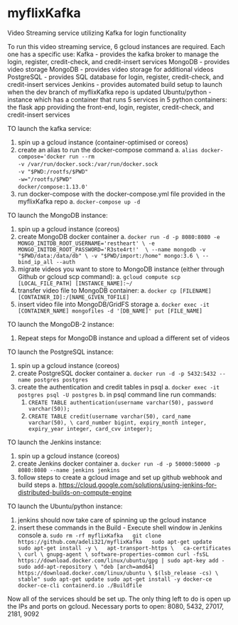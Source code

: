 # myflixKafka
Video Streaming service utilizing Kafka for login functionality

To run this video streaming service, 6 gcloud instances are required. Each one has a specific use:
Kafka - provides the kafka broker to manage the login, register, credit-check, and credit-insert services
MongoDB - provides video storage
MongoDB - provides video storage for additional videos
PostgreSQL - provides SQL database for login, register, credit-check, and credit-insert services
Jenkins - provides automated build setup to launch when the dev branch of myflixKafka repo is updated
Ubuntu/python - instance which has a container that runs 5 services in 5 python containers: the flask app providing 
the front-end, login, register, credit-check, and credit-insert services

TO launch the kafka service:
  1. spin up a gcloud instance (container-optimised or coreos)
  2. create an alias to run the docker-compose command
    a. `alias docker-compose='docker run --rm` \
    `-v /var/run/docker.sock:/var/run/docker.sock` \
    `-v "$PWD:/rootfs/$PWD"` \
    `-w="/rootfs/$PWD"` \
    `docker/compose:1.13.0'`
  3. run docker-compose with the docker-compose.yml file provided in the myflixKafka repo
    a. `docker-compose up -d`

TO launch the MongoDB instance:
  1. spin up a gcloud instance (coreos)
  2. create MongoDB docker container
    a. ```docker run -d -p 8080:8080 -e MONGO_INITDB_ROOT_USERNAME='restheart' \
    -e MONGO_INITDB_ROOT_PASSWORD='R3ste4rt!'  \
    --name mongodb -v "$PWD/data:/data/db" \
    -v "$PWD/import:/home" mongo:3.6 \
    --bind_ip_all --auth```
  3. migrate videos you want to store to MongoDB instance (either through Github or gcloud scp command):
    a. `gcloud compute scp [LOCAL_FILE_PATH] [INSTANCE_NAME]:~/`
  4. transfer video file to MongoDB container:
    a. `docker cp [FILENAME] [CONTAINER_ID]:/[NAME_GIVEN_TOFILE]`
  5. insert video file into MongoDB/GridFS storage
    a. `docker exec -it [CONTAINER_NAME] mongofiles -d '[DB_NAME]' put [FILE_NAME]`
    
TO launch the MongoDB-2 instance:
  1. Repeat steps for MongoDB instance and upload a different set of videos
  
TO launch the PostgreSQL instance:
  1. spin up a gcloud instance (coreos)
  2. create PostgreSQL docker container
    a. `docker run -d -p 5432:5432 --name postgres postgres`
  3. create the authentication and credit tables in psql
    a. `docker exec -it postgres psql -U postgres`
    b. in psql command line run commands:
      1. `CREATE TABLE authentication(username varchar(50), password varchar(50));`
      2. `CREATE TABLE credit(username varchar(50), card_name varchar(50), \
      card_number bigint, expiry_month integer, expiry_year integer, card_cvv integer);`
      
TO launch the Jenkins instance:
  1. spin up a gcloud instance (coreos)
  2. create Jenkins docker container
    a. `docker run -d -p 50000:50000 -p 8080:8080 --name jenkins jenkins `
  3. follow steps to create a gcloud image and set up github webhook and build steps
    a. https://cloud.google.com/solutions/using-jenkins-for-distributed-builds-on-compute-engine
    
TO launch the Ubuntu/python instance:
  1. jenkins should now take care of spinning up the gcloud instance
  2. insert these commands in the Build - Execute shell window in Jenkins console
    a. ```sudo rm -rf myflixKafka  
        git clone https://github.com/adeli321/myflixKafka  
        sudo apt-get update  
        sudo apt-get install -y \  
            apt-transport-https \  
            ca-certificates \
            curl \
            gnupg-agent \
            software-properties-common
        curl -fsSL https://download.docker.com/linux/ubuntu/gpg | sudo apt-key add -
        sudo add-apt-repository \
           "deb [arch=amd64] https://download.docker.com/linux/ubuntu \
           $(lsb_release -cs) \
           stable"
        sudo apt-get update
        sudo apt-get install -y docker-ce docker-ce-cli containerd.io
        ./Buildfile```
        
Now all of the services should be set up.
The only thing left to do is open up the IPs and ports on gcloud.
Necessary ports to open: 8080, 5432, 27017, 2181, 9092
 
